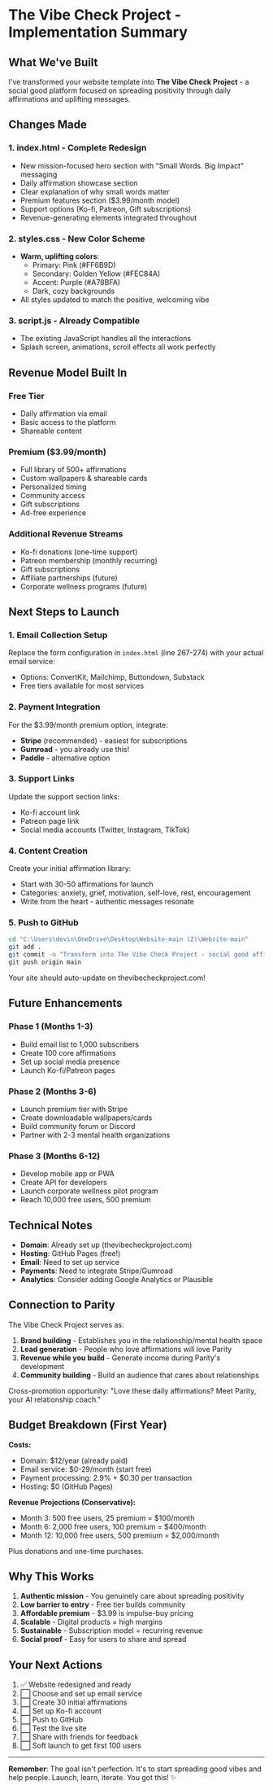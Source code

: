 # The Vibe Check Project - Implementation Summary

## What We've Built

I've transformed your website template into **The Vibe Check Project** - a social good platform focused on spreading positivity through daily affirmations and uplifting messages.

## Changes Made

### 1. **index.html** - Complete Redesign
- New mission-focused hero section with "Small Words. Big Impact" messaging
- Daily affirmation showcase section
- Clear explanation of why small words matter
- Premium features section ($3.99/month model)
- Support options (Ko-fi, Patreon, Gift subscriptions)
- Revenue-generating elements integrated throughout

### 2. **styles.css** - New Color Scheme
- **Warm, uplifting colors**:
  - Primary: Pink (#FF6B9D) 
  - Secondary: Golden Yellow (#FEC84A)
  - Accent: Purple (#A78BFA)
  - Dark, cozy backgrounds
- All styles updated to match the positive, welcoming vibe

### 3. **script.js** - Already Compatible
- The existing JavaScript handles all the interactions
- Splash screen, animations, scroll effects all work perfectly

## Revenue Model Built In

### Free Tier
- Daily affirmation via email
- Basic access to the platform
- Shareable content

### Premium ($3.99/month)
- Full library of 500+ affirmations
- Custom wallpapers & shareable cards
- Personalized timing
- Community access
- Gift subscriptions
- Ad-free experience

### Additional Revenue Streams
- Ko-fi donations (one-time support)
- Patreon membership (monthly recurring)
- Gift subscriptions
- Affiliate partnerships (future)
- Corporate wellness programs (future)

## Next Steps to Launch

### 1. **Email Collection Setup**
Replace the form configuration in `index.html` (line 267-274) with your actual email service:
- Options: ConvertKit, Mailchimp, Buttondown, Substack
- Free tiers available for most services

### 2. **Payment Integration**
For the $3.99/month premium option, integrate:
- **Stripe** (recommended) - easiest for subscriptions
- **Gumroad** - you already use this!
- **Paddle** - alternative option

### 3. **Support Links**
Update the support section links:
- Ko-fi account link
- Patreon page link
- Social media accounts (Twitter, Instagram, TikTok)

### 4. **Content Creation**
Create your initial affirmation library:
- Start with 30-50 affirmations for launch
- Categories: anxiety, grief, motivation, self-love, rest, encouragement
- Write from the heart - authentic messages resonate

### 5. **Push to GitHub**
```bash
cd "C:\Users\devin\OneDrive\Desktop\Website-main (2)\Website-main"
git add .
git commit -m "Transform into The Vibe Check Project - social good affirmations platform"
git push origin main
```

Your site should auto-update on thevibecheckproject.com!

## Future Enhancements

### Phase 1 (Months 1-3)
- Build email list to 1,000 subscribers
- Create 100 core affirmations
- Set up social media presence
- Launch Ko-fi/Patreon pages

### Phase 2 (Months 3-6)
- Launch premium tier with Stripe
- Create downloadable wallpapers/cards
- Build community forum or Discord
- Partner with 2-3 mental health organizations

### Phase 3 (Months 6-12)
- Develop mobile app or PWA
- Create API for developers
- Launch corporate wellness pilot program
- Reach 10,000 free users, 500 premium

## Technical Notes

- **Domain**: Already set up (thevibecheckproject.com)
- **Hosting**: GitHub Pages (free!)
- **Email**: Need to set up service
- **Payments**: Need to integrate Stripe/Gumroad
- **Analytics**: Consider adding Google Analytics or Plausible

## Connection to Parity

The Vibe Check Project serves as:
1. **Brand building** - Establishes you in the relationship/mental health space
2. **Lead generation** - People who love affirmations will love Parity
3. **Revenue while you build** - Generate income during Parity's development
4. **Community building** - Build an audience that cares about relationships

Cross-promotion opportunity: "Love these daily affirmations? Meet Parity, your AI relationship coach."

## Budget Breakdown (First Year)

**Costs:**
- Domain: $12/year (already paid)
- Email service: $0-29/month (start free)
- Payment processing: 2.9% + $0.30 per transaction
- Hosting: $0 (GitHub Pages)

**Revenue Projections (Conservative):**
- Month 3: 500 free users, 25 premium = $100/month
- Month 6: 2,000 free users, 100 premium = $400/month  
- Month 12: 10,000 free users, 500 premium = $2,000/month

Plus donations and one-time purchases.

## Why This Works

1. **Authentic mission** - You genuinely care about spreading positivity
2. **Low barrier to entry** - Free tier builds community
3. **Affordable premium** - $3.99 is impulse-buy pricing
4. **Scalable** - Digital products = high margins
5. **Sustainable** - Subscription model = recurring revenue
6. **Social proof** - Easy for users to share and spread

## Your Next Actions

1. ✅ Website redesigned and ready
2. ⬜ Choose and set up email service
3. ⬜ Create 30 initial affirmations
4. ⬜ Set up Ko-fi account
5. ⬜ Push to GitHub
6. ⬜ Test the live site
7. ⬜ Share with friends for feedback
8. ⬜ Soft launch to get first 100 users

---

**Remember**: The goal isn't perfection. It's to start spreading good vibes and help people. Launch, learn, iterate. You got this! ✨
